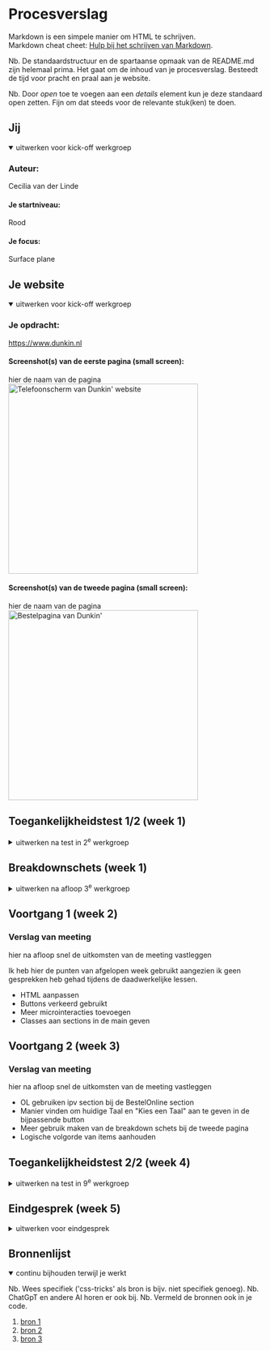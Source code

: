 # Procesverslag
Markdown is een simpele manier om HTML te schrijven.  
Markdown cheat cheet: [Hulp bij het schrijven van Markdown](https://github.com/adam-p/markdown-here/wiki/Markdown-Cheatsheet).

Nb. De standaardstructuur en de spartaanse opmaak van de README.md zijn helemaal prima. Het gaat om de inhoud van je procesverslag. Besteedt de tijd voor pracht en praal aan je website.

Nb. Door *open* toe te voegen aan een *details* element kun je deze standaard open zetten. Fijn om dat steeds voor de relevante stuk(ken) te doen.





## Jij

<details open>
  <summary>uitwerken voor kick-off werkgroep</summary>

  ### Auteur:
  Cecilia van der Linde

  #### Je startniveau:
  Rood

  #### Je focus:
  Surface plane
 
</details>





## Je website

<details open>
  <summary>uitwerken voor kick-off werkgroep</summary>

  ### Je opdracht:
  https://www.dunkin.nl

  #### Screenshot(s) van de eerste pagina (small screen): 
  hier de naam van de pagina  
  <img src="/readme-images/Dunkin_Home.png" width="375px" alt="Telefoonscherm van Dunkin' website">

  #### Screenshot(s) van de tweede pagina (small screen):
  hier de naam van de pagina  
  <img src="readme-images/Dunkin_Bestel.png" width="375px" alt="Bestelpagina van Dunkin'">
 
</details>



## Toegankelijkheidstest 1/2 (week 1)

<details>
  <summary>uitwerken na test in 2<sup>e</sup> werkgroep</summary>

  ### Bevindingen
  Lijst met je bevindingen die in de test naar voren kwamen:
  
  De originele Dunkin website:

  - Geen h1
  - Geen omschrijving in de alt van afbeeldingen
  - Veel divs
  - Amper Buttons
  
  WCAG Checklist

  <img src="readme-images/WCAG checklist 1.png" alt="WCAG Checklist van originele Dunkin site">



</details>



## Breakdownschets (week 1)

<details>
  <summary>uitwerken na afloop 3<sup>e</sup> werkgroep</summary>

  ### de hele pagina: 
  <img src="readme-images/Web 1920 – 1.png" width="375px" alt="breakdown van de hele pagina">

  ### bestel pagina: 
  <img src="readme-images/Web 1920 – 3.png" width="375px" alt="breakdown van de bestelpagina">

  ### wellicht nog een dynamisch deel (bijv filter): 
  <img src="readme-images/dummy-plaatje.jpg" width="375px" alt="breakdown van nog een dynamisch deel">
<!--  -->
</details>





## Voortgang 1 (week 2)

  ### Verslag van meeting
  hier na afloop snel de uitkomsten van de meeting vastleggen

  Ik heb hier de punten van afgelopen week gebruikt aangezien ik geen gesprekken heb gehad tijdens de daadwerkelijke lessen.

  - HTML aanpassen
  - Buttons verkeerd gebruikt
  - Meer microinteracties toevoegen
  - Classes aan sections in de main geven

</details>





## Voortgang 2 (week 3)




  ### Verslag van meeting
  hier na afloop snel de uitkomsten van de meeting vastleggen

  - OL gebruiken ipv section bij de BestelOnline section
  - Manier vinden om huidige Taal en "Kies een Taal" aan te geven in de bijpassende button
  - Meer gebruik maken van de breakdown schets bij de tweede pagina
- Logische volgorde van items aanhouden

</details>





## Toegankelijkheidstest 2/2 (week 4)

<details>
  <summary>uitwerken na test in 9<sup>e</sup> werkgroep</summary>

  ### Bevindingen
  Lijst met je bevindingen die in de test naar voren kwamen (geef ook aan wat er verbeterd is):

  - Buttons worden nu alleen gebruikt voor een verandering op de pagina zelf
  - Links worden gebruikt als er naar een andere pagina verwezen word
  - Semantisch correcte HTML
  - h1 toegevoegd op elke pagina
  - Logische volgorde van items in screenreader
  - Elke ingevulde alt dient als hulpmiddel voor het ondernemen van een actie.
  - Decoratieve plaatjes hebben lege alts
  - Er worden geen heading levels geskipt


  WCAG Checklist

  <img src="readme-images/WCAG checklist 2.png" alt="WCAG Checklist van originele Dunkin site">

</details>




## Eindgesprek (week 5)

<details>
  <summary>uitwerken voor eindgesprek</summary>

  ### Je uitkomst - karakteristiek screenshots:
  <img src="readme-images/index.png" width="375px" alt="Homepagina">

  <img src="readme-images/bestel.png" width="375px" alt="Bestel pagina">


  ### Dit ging goed/Heb ik geleerd: 
  Ik heb eindelijk geleerd hoe ik grid goed kan gebruiken en hoe ik een custom cursor kan maken.

<img src="images/donutcursor.png" width="375px" alt="top">

  ### Dit was lastig/Is niet gelukt:
De onderkant van de footer werkte niet goed mee op de bestel pagina.

  <img src="readme-images/bestel.png" width="375px" alt="bummer">
</details>





## Bronnenlijst

<details open>
  <summary>continu bijhouden terwijl je werkt</summary>

  Nb. Wees specifiek ('css-tricks' als bron is bijv. niet specifiek genoeg). 
  Nb. ChatGpT en andere AI horen er ook bij.
  Nb. Vermeld de bronnen ook in je code.

  1. [bron 1](https://www.youtube.com/watch?v=U2R1SojkAYo)
  2. [bron 2](https://www.youtube.com/watch?v=jV8B24rSN5o)
  3. [bron 3](https://css-tricks.com/snippets/css/a-guide-to-flexbox/)

</details>